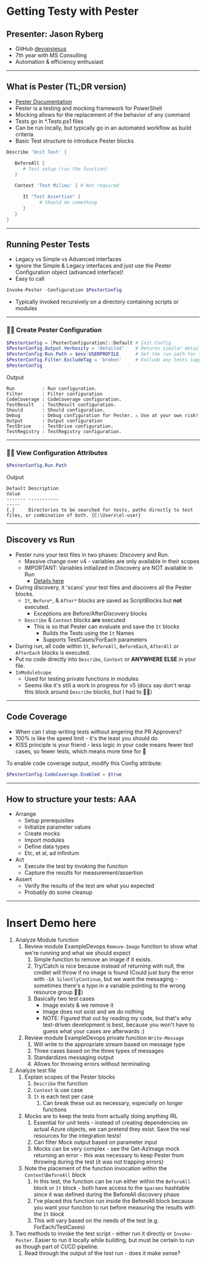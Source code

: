 # Getting Testy with Pester

## Presenter: Jason Ryberg
- GitHub [devopsjesus](https://github.com/devopsjesus)
- 7th year with MS Consulting
- Automation & efficiency enthusiast

---
## What is Pester (TL;DR version)
- [Pester Documentation](https://pester-docs.netlify.app/docs/quick-start)
- Pester is a testing and mocking framework for PowerShell
- Mocking allows for the replacement of the behavior of any command
- Tests go in *.Tests.ps1 files
- Can be run locally, but typically go in an automated workflow as build criteria
- Basic Test structure to introduce Pester blocks
```PowerShell
Describe 'Unit Test' {

   BeforeAll {
      # Test setup (run the function)
   }

   Context 'Test Milieu' { # Not required

      It "Test Assertion" {
            # Should do something
      }
   }
}
```
---
## Running Pester Tests
- Legacy vs Simple vs Advanced interfaces
- Ignore the Simple & Legacy interfaces and just use the Pester Configuration object (advanced interface)!
- Easy to call
```PowerShell
Invoke-Pester -Configuration $PesterConfig
```
- Typically invoked recursively on a directory containing scripts or modules

---
### 🧑‍💻 Create Pester Configuration
```PowerShell
$PesterConfig = [PesterConfiguration]::Default # Init Config
$PesterConfig.Output.Verbosity = 'Detailed'    # Returns similar detailed output as v4
$PesterConfig.Run.Path = $env:USERPROFILE      # Set the run path for test discovery
$PesterConfig.Filter.ExcludeTag = 'broken'     # Exclude any tests tagged 'broken'
$PesterConfig
```
Output
```Text
Run          : Run configuration.
Filter       : Filter configuration
CodeCoverage : CodeCoverage configuration.
TestResult   : TestResult configuration.
Should       : Should configuration.
Debug        : Debug configuration for Pester. ⚠ Use at your own risk!
Output       : Output configuration
TestDrive    : TestDrive configuration.
TestRegistry : TestRegistry configuration.
```
---
### 🧑‍💻 View Configuration Attributes
```PowerShell
$PesterConfig.Run.Path
````
Output
```
Default Description                                                                                 Value                                                                                                                                        ------- -----------                                                                                 -----                                                                                                                                        {.}     Directories to be searched for tests, paths directly to test files, or combination of both. {C:\Users\el-user}                                                                                                                           
```
---
## Discovery vs Run
- Pester runs your test files in two phases: Discovery and Run.
   - Massive change over v4 - variables are only available in their scopes
   - IMPORTANT: Variables initialized in Discovery are NOT available in Run
      - [Details here](https://pester-docs.netlify.app/docs/usage/discovery-and-run#execution-order)
- During discovery, it 'scans' your test files and discovers all the Pester blocks.
  - `It`, `Before*`, & `After*` blocks are saved as ScriptBlocks but **not** executed.
    - Exceptions are Before/AfterDiscovery blocks
  - `Describe` & `Context` blocks **are** executed
    - This is so that Pester can evaluate and save the `It` blocks
      - Builds the Tests using the `It` Names
      - Supports TestCases/ForEach parameters
- During run, all code within `It`, `BeforeAll`, `BeforeEach`, `AfterAll` or `AfterEach` blocks is executed.
- Put no code directly into `Describe`, `Context` or __ANYWHERE ELSE__ in your file.
- `InModuleScope`
   - Used for testing private functions in modules
   - Seems like it's still a work in progress for v5 (docs say don't wrap this block around `Describe` blocks, but I had to 🤷‍♂️)
---

## Code Coverage
- When can I stop writing tests without angering the PR Approvers?
- 100% is like the speed limit - it's the least you should do
- KISS principle is your friend - less logic in your code means fewer test cases, so fewer tests, which means more time for 🍺

To enable code coverage output, modify this Config attribute:
```PowerShell
$PesterConfig.CodeCoverage.Enabled = $true
```
---
## How to structure your tests: AAA
- Arrange
   - Setup prerequisites
   - Initialize parameter values
   - Create mocks
   - Import modules
   - Define data types
   - Etc, et al, ad infinitum
- Act
   - Execute the test by invoking the function
   - Capture the results for measurement/assertion
- Assert
   - Verify the results of the test are what you expected
   - Probably do some cleanup
---
# Insert Demo here
1. Analyze Module function
   1. Review module ExampleDevops `Remove-Image` function to show what we're running and what we should expect
      1. Simple function to remove an image if it exists.
      1. Try/Catch is nice because instead of returning with null, the cmdlet will throw if no image is found (Could just bury the error with `-EA SilentlyContinue`, but we want the messaging - sometimes there's a typo in a variable pointing to the wrong resource group 🤷‍♂️)
      1. Basically two test cases
         - Image exists & we remove it
         - Image does not exist and we do nothing
         - NOTE: Figured that out by reading my code, but that's why test-driven development is best, because you won't have to guess what your cases are afterwards :)
   1. Review module ExampleDevops private function `Write-Message`
      1. Will write to the appropriate stream based on message type
      1. Three cases based on the three types of messages
      1. Standardizes messaging output
      1. Allows for throwing errors without terminating
1. Analyze test file
   1. Explain scopes of the Pester blocks
      1. `Describe` the function
      1. `Context` is use case
      1. `It` is each test per case
         1. Can break these out as necessary, especially on longer functions
   1. Mocks are to keep the tests from actually doing anything IRL
      1. Essential for unit tests - instead of creating dependencies on actual Azure objects, we can pretend they exist. Save the real resources for the integration tests!
      1. Can filter Mock output based on parameter input
      1. Mocks can be very complex - see the Get-AzImage mock returning an error - this was necessary to keep Pester from throwing during the test (it was not trapping errors)
   1. Note the placement of the function invocation within the `Context`\\`BeforeAll` block
      1. In this test, the function can be run either within the `BeforeAll` block or `It` block - both have access to the `$params` hashtable since it was defined during the BeforeAll discovery phase
      1. I've placed this function run inside the BeforeAll block because you want your function to run before measuring the results with the `It` block
      1. This will vary based on the needs of the test (e.g. ForEach/TestCases)
1. Two methods to invoke the test script - either run it directly or `Invoke-Pester`. Easier to run it locally while building, but must be certain to run as though part of CI/CD pipeline.
   1. Read through the output of the test run - does it make sense?
